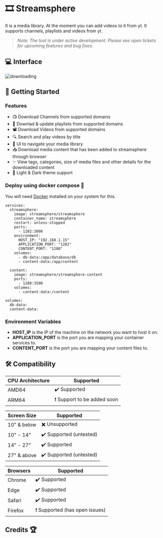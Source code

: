 # :film_strip: Streamsphere

It is a media library. At the moment you can add videos to it from yt. It supports channels, playlists and videos from yt.
> *Note: The tool is under active development. Please see open tickets for upcoming features and bug fixes.* 

## :computer: Interface
![downloading](https://github.com/user-attachments/assets/8c9654aa-6231-4bde-b144-c79d9b233592)

## :rocket: Getting Started

### Features
- 📺 Download Channels from supported domains
- 📼 Downlad & update playlists from supported domains
- 📽️ Download Videos from supported domains
- 🔍 Search and play videos by title
- 👾 UI to navigate your media library
- 📥 Download media content that has been added to streamsphere through browser
- ✨ View tags, categories, size of media files and other details for the downloaded content
- 🎴 Light & Dark theme support

### Deploy using docker compose 🐳
You will need [Docker](https://docs.docker.com/get-docker/) installed on your system for this.

```
services:
  streamsphere:
    image: streamsphere/streamsphere
    container_name: streamsphere
    restart: unless-stopped
    ports:
      - 1282:3000
    environment:
      HOST_IP: "192.168.1.15"
      APPLICATION_PORT: "1282"
      CONTENT_PORT: "1288"
    volumes:
      - db-data:/app/database/db
      - content-data:/app/content

  content:
    image: streamsphere/streamsphere-content
    ports:
      - 1288:3500
    volumes:
      - content-data:/content

volumes:
  db-data:
  content-data:
```

### Environment Variables

- **HOST_IP** is the IP of the machine on the network you want to host it on.
- **APPLICATION_PORT** is the port you are mapping your container services to.
- **CONTENT_PORT** is the port you are mapping your content files to.

## :hammer_and_wrench: Compatibility
| CPU Architecture  | Supported |
| ------------- | ------------- |
| AMD64 | ✔️ Supported |
| ARM64 | ❗ Support to be added soon |

| Screen Size | Supported |
| ------------- | ------------- |
| 10" & below | ✖️ Unsupported |
| 10" - 14" | ✔️ Supported (untested) |
| 14" - 27" | ✔️ Supported |
| 27" & above | ✔️ Supported (untested) |

| Browsers | Supported |
| ------------- | ------------- |
| Chrome | ✔️ Supported |
| Edge | ✔️ Supported |
| Safari | ✔️ Supported |
| Firefox | ❗ Supported (has open issues) |

## Credits 🏆
